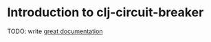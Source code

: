 # Introduction to clj-circuit-breaker

TODO: write [great documentation](http://jacobian.org/writing/what-to-write/)
